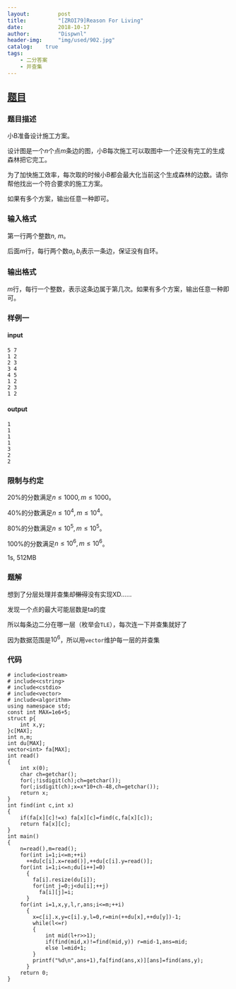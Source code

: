 ```yaml
---
layout:         post
title:          "[ZROI79]Reason For Living"
date:           2018-10-17
author:         "Dispwnl"
header-img:     "img/used/902.jpg"
catalog:    true
tags:
    - 二分答案
    - 并查集
---
```

## [题目](http://www.zhengruioi.com/problem/79)
### 题目描述
小B准备设计施工方案。

设计图是一个$n$个点$m$条边的图，小B每次施工可以取图中一个还没有完工的生成森林把它完工。

为了加快施工效率，每次取的时候小B都会最大化当前这个生成森林的边数。请你帮他找出一个符合要求的施工方案。

如果有多个方案，输出任意一种即可。

### 输入格式
第一行两个整数$n$, $m$。

后面$m$行，每行两个数$a_i, b_i$表示一条边，保证没有自环。

### 输出格式
$m$行，每行一个整数，表示这条边属于第几次。如果有多个方案，输出任意一种即可。

### 样例一
#### input
```
5 7
1 2
2 3
3 4
4 5
1 2
2 3
1 2
```
#### output
```
1
1
1
1
3
2
2
```
### 限制与约定
$20\%$的分数满足$n \leq 1000, m \leq 1000$。

$40\%$的分数满足$n \leq 10^4, m \leq 10^4$。

$80\%$的分数满足$n \leq 10^5, m \leq 10^5$。

$100\%$的分数满足$n \leq 10^6, m \leq 10^6$。

1s, 512MB

### 题解
想到了分层处理并查集却~~懒得~~没有实现XD……

发现一个点的最大可能层数是ta的度

所以每条边二分在哪一层（枚举会<code>TLE</code>），每次连一下并查集就好了

因为数据范围是$10^6$，所以用<code>vector</code>维护每一层的并查集

### 代码
```
# include<iostream>
# include<cstring>
# include<cstdio>
# include<vector>
# include<algorithm> 
using namespace std;
const int MAX=1e6+5;
struct p{
	int x,y;
}c[MAX];
int n,m;
int du[MAX];
vector<int> fa[MAX];
int read()
{
	int x(0);
	char ch=getchar();
	for(;!isdigit(ch);ch=getchar());
	for(;isdigit(ch);x=x*10+ch-48,ch=getchar());
	return x;
}
int find(int c,int x)
{
	if(fa[x][c]!=x) fa[x][c]=find(c,fa[x][c]);
	return fa[x][c];
}
int main()
{
	n=read(),m=read();
	for(int i=1;i<=m;++i)
	  ++du[c[i].x=read()],++du[c[i].y=read()];
	for(int i=1;i<=n;du[i++]=0)
	  {
	  	fa[i].resize(du[i]);
	  	for(int j=0;j<du[i];++j)
	  	  fa[i][j]=i;
	  }
	for(int i=1,x,y,l,r,ans;i<=m;++i)
	  {
	  	x=c[i].x,y=c[i].y,l=0,r=min(++du[x],++du[y])-1;
	  	while(l<=r)
	  	{
	  		int mid(l+r>>1);
	  		if(find(mid,x)!=find(mid,y)) r=mid-1,ans=mid;
	  		else l=mid+1;
		}
		printf("%d\n",ans+1),fa[find(ans,x)][ans]=find(ans,y);
	  }
	return 0;
}
```
